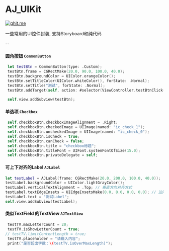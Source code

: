 # AJ_UIKit

[![ghit.me](https://ghit.me/badge.svg?repo=AbooJan/AJ_UIKit)](https://ghit.me/repo/AbooJan/AJ_UIKit)

一些常用的UI控件封装, 支持Storyboard和纯代码

--

#### 圆角按钮 `CommonButton`
 ```swift
  let testBtn = CommonButton(type: .Custom);
  testBtn.frame = CGRectMake(20.0, 90.0, 100.0, 40.0);
  testBtn.backgroundColor = UIColor.orangeColor();
  testBtn.setTitleColor(UIColor.whiteColor(), forState: .Normal);
  testBtn.setTitle("测试", forState: .Normal);
  testBtn.addTarget(self, action: #selector(ViewController.testBtnClick(_:)), forControlEvents: .TouchUpInside);
        
  self.view.addSubview(testBtn);
 ```
 
#### 单选项 `Checkbox`
 ```swift
  self.checkboxBtn.checkboxImageAlignment = .Right;
  self.checkboxBtn.checkedImage = UIImage(named: "ic_check_1");
  self.checkboxBtn.uncheckedImage = UIImage(named: "ic_check_0");
  self.checkboxBtn.isCheck = true;
  self.checkboxBtn.canCheck = false;
  self.checkboxBtn.title = "checkbox标题";
  self.checkboxBtn.titleFont = UIFont.systemFontOfSize(15.0);
  self.checkboxBtn.privateDelegate = self;
 ```
 
#### 可上下对齐的Label `AJLabel`
 ```swift
 let testLabel = AJLabel(frame: CGRectMake(20.0, 200.0, 100.0, 40.0));
 testLabel.backgroundColor = UIColor.lightGrayColor();
 testLabel.verticalTextAlignment = .Top; // 垂直方向对齐方式
 testLabel.textEdgeInsets = UIEdgeInsetsMake(0.0, 8.0, 0.0, 0.0); // 边间距
 testLabel.text = "测试Label";
 self.view.addSubview(testLabel);
 ```
#### 类似TextField 的TextView `AJTextView`
```swift
 testTV.maxLetterCount = 20;
 testTV.isShowLetterCount = true;
// testTV.limitContentLength = true;
 testTV.placeholder = "请输入内容";
 print("是否超出字数：\(testTV.isOverMaxLength)");
```
